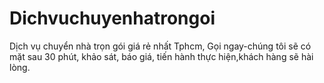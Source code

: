 # Dichvuchuyenhatrongoi
Dịch vụ chuyển nhà trọn gói giá rẻ nhất Tphcm, Gọi ngay-chúng tôi sẽ có mặt sau 30 phút, khảo sát, báo giá, tiến hành thực hiện,khách hàng sẽ hài lòng.
